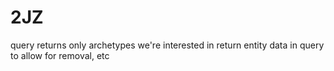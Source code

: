 # 2JZ

query returns only archetypes we're interested in
return entity data in query to allow for removal, etc
